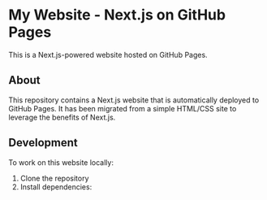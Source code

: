 # My Website - Next.js on GitHub Pages
This is a Next.js-powered website hosted on GitHub Pages.

## About

This repository contains a Next.js website that is automatically deployed to GitHub Pages. It has been migrated from a simple HTML/CSS site to leverage the benefits of Next.js.

## Development

To work on this website locally:

1. Clone the repository
2. Install dependencies:

